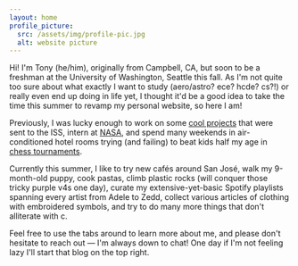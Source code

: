 ```yaml
---
layout: home
profile_picture:
  src: /assets/img/profile-pic.jpg
  alt: website picture
---
```


<p>
  Hi! I'm Tony (he/him), originally from Campbell, CA, but soon to be a freshman at the University of Washington, Seattle this fall. As I'm not quite too sure about what exactly I want to study (aero/astro? ece? hcde? cs?!) or really even end up doing in life yet, I thought it'd be a good idea to take the time this summer to revamp my personal website, so here I am!
</p>

<p>
  Previously, I was lucky enough to work on some <a href = "https://github.com/tyzhou05/website/blob/master/ASGSR%202021.pdf">cool projects</a> that were sent to the ISS, intern at <a href = "https://nasa.gov/ames"> NASA</a>, and spend many weekends in air-conditioned hotel rooms trying (and failing) to beat kids half my age in <a href = "https://www.uschess.org/msa/MbrDtlMain.php?16147444"> chess tournaments</a>.
</p>

<p>
  Currently this summer, I like to try new cafés around San José, walk my 9-month-old puppy, cook pastas, climb plastic rocks (will conquer those tricky purple v4s one day), curate my extensive-yet-basic Spotify playlists spanning every artist from Adele to Zedd, collect various articles of clothing with embroidered symbols, and try to do many more things that don't alliterate with c. 
</p>

<p>
  Feel free to use the tabs around to learn more about me, and please don't hesitate to reach out — I'm always down to chat! One day if I'm not feeling lazy I'll start that blog on the top right.
</p>
